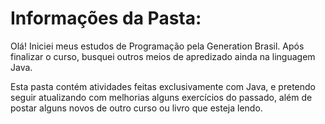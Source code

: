 # Informações da Pasta:

Olá! Iniciei meus estudos de Programação pela Generation Brasil. Após finalizar o curso, busquei outros meios de apredizado ainda na linguagem Java.

Esta pasta contém atividades feitas exclusivamente com Java, e pretendo seguir atualizando com melhorias alguns exercícios do passado, além de postar alguns novos de outro curso ou livro que esteja lendo.
